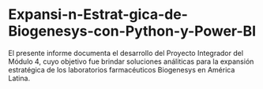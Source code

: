 # Expansi-n-Estrat-gica-de-Biogenesys-con-Python-y-Power-BI
El presente informe documenta el desarrollo del Proyecto Integrador del Módulo 4, cuyo objetivo fue brindar soluciones análiticas para la expansión estratégica de los laboratorios farmacéuticos Biogenesys en América Latina. 
